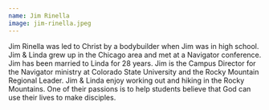 ```yaml
---
name: Jim Rinella
image: jim-rinella.jpeg
---
```

Jim Rinella was led to Christ by a bodybuilder when Jim was in high school. Jim & Linda grew up in the Chicago area and met at a Navigator conference. Jim has been married to Linda for 28 years. Jim is the Campus Director for the Navigator ministry at Colorado State University and the Rocky Mountain Regional Leader. Jim & Linda enjoy working out and hiking in the Rocky Mountains. One of their passions is to help students believe that God can use their lives to make disciples.
